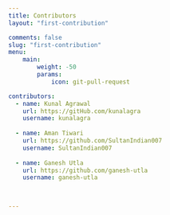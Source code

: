 ```yaml
---
title: Contributors
layout: "first-contribution"

comments: false
slug: "first-contribution"
menu:
    main: 
        weight: -50
        params:
            icon: git-pull-request

contributors:
  - name: Kunal Agrawal
    url: https://gitHub.com/kunalagra
    username: kunalagra
    
  - name: Aman Tiwari
    url: https://github.com/SultanIndian007
    username: SultanIndian007
  
  - name: Ganesh Utla
    url: https://github.com/ganesh-utla
    username: ganesh-utla

    

---
```

